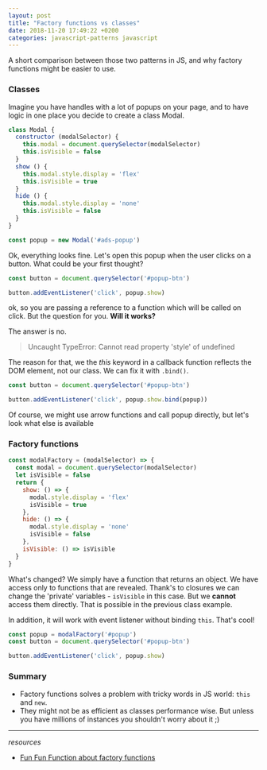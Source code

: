 ```yaml
---
layout: post
title: "Factory functions vs classes"
date: 2018-11-20 17:49:22 +0200
categories: javascript-patterns javascript
---
```


A short comparison between those two patterns in JS, and why factory functions might be easier to use.

### Classes

Imagine you have handles with a lot of popups on your page, and to have logic in one place you decide to create a class Modal.

```javascript
class Modal {
  constructor (modalSelector) {
    this.modal = document.querySelector(modalSelector)
    this.isVisible = false
  }
  show () {
    this.modal.style.display = 'flex'
    this.isVisible = true
  }
  hide () {
    this.modal.style.display = 'none'
    this.isVisible = false
  }
}

const popup = new Modal('#ads-popup')
```

Ok, everything looks fine. Let's open this popup when the user clicks on a button. What could be your first thought?

```javascript
const button = document.querySelector('#popup-btn')

button.addEventListener('click', popup.show)
```
ok, so you are passing a reference to a function which will be called on click. But the question for you. **Will it works?**

The answer is no.
> Uncaught TypeError: Cannot read property 'style' of undefined

The reason for that, we the *this* keyword in a callback function reflects the DOM element, not our class. We can fix it with ```.bind()```.

```javascript
const button = document.querySelector('#popup-btn')

button.addEventListener('click', popup.show.bind(popup))
```

Of course, we might use arrow functions and call popup directly, but let's look what else is available

### Factory functions

```javascript
const modalFactory = (modalSelector) => {
  const modal = document.querySelector(modalSelector)
  let isVisible = false
  return {
    show: () => {
      modal.style.display = 'flex'
      isVisible = true
    },
    hide: () => {
      modal.style.display = 'none'
      isVisible = false
    },
    isVisible: () => isVisible
  }
}
```

What's changed? We simply have a function that returns an object. We have access only to functions that are revealed. Thank's to closures we can change the 'private' variables - ```isVisible``` in this case. But we **cannot** access them directly. That is possible in the previous class example.

In addition, it will work with event listener without binding ```this```. That's cool!

```javascript
const popup = modalFactory('#popup')
const button = document.querySelector('#popup-btn')

button.addEventListener('click', popup.show)
```

### Summary

* Factory functions solves a problem with tricky words in JS world: ```this``` and ```new```.
* They might not be as efficient as classes performance wise. But unless you have millions of instances you shouldn't worry about it ;)

---
*resources*
* [Fun Fun Function about factory functions](https://www.youtube.com/watch?v=ImwrezYhw4w)

